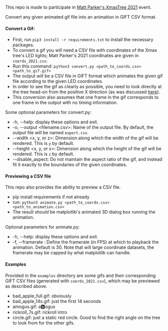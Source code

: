 This repo is made to participate in [Matt Parker's XmasTree 2021](https://github.com/standupmaths/xmastree2021) event.

Convert any given animated gif file into an animation in GIFT CSV format.

#### Convert a Gif:
- First, run `pip3 install -r requirements.txt` to install the necessary packages.  
- To convert a gif you will need a CSV file with coordinates of the Xmas tree's LED lights; Matt Parker's 2021 coordinates are given in `coords_2021.csv`.  
- Run this command:  `python3 convert.py <path_to_coords.csv> <path_to_gif.gif>`
- The output will be a CSV file in GIFT format which animates the given gif file according to the given LED coordinates.  
- In order to see the gif as clearly as possible, you need to look directly at the tree head-on from the positive X direction (as was discussed [here](https://github.com/standupmaths/xmastree2021/issues/21#issuecomment-1002297485)).
- This conversion also assumes that one frame in the gif corresponds to one frame in the output with no timing information.

Some optional parameters for convert.py:
- -h, --help:  display these options and exit.
- -o, --output <filename.csv>: Name of the output file. By default, the output file will be named `export.csv`.
- --width <x, y, or z>: Dimension along which the width of the gif will be rendered. This is `y` by default.
- --height <x, y, or x>: Dimension along which the height of the gif will be rendered. This is `z` by default.
- --disable_aspect: Do not maintain the aspect ratio of the gif, and instead fit it exactly to the boundaries of the given coordinates.


#### Previewing a CSV file
This repo also provides the ability to preview a CSV file.
- pip install requirements if not already
- run: `python3 animate.py <path_to_coords.csv> <path_to_animation.csv>`
- The result *should* be matplotlib's animated 3D dialog box running the animation.

Optional parameters for animate.py:
- -h, --help: display these options and exit.
- -f, --framerate <integer>: Define the framerate (in FPS) at which to playback the animation. Default is 30. Note that will large coordinate datasets, the framerate may be capped by what matplotlib can handle.


#### Examples
Provided in the `examples` directory are some gifs and their corresponding GIFT CSV files (generated with `coords_2021.csv`), which may be previewed as described above.
- bad_apple_full.gif: obviously
- bad_apple_14s.gif: just the first 14 seconds
- amogus.gif: a🅱ogus
- rickroll_7s.gif: rickroll intro
- circle.gif: just a static red circle. Good to find the right angle on the tree to look from for the other gifs.